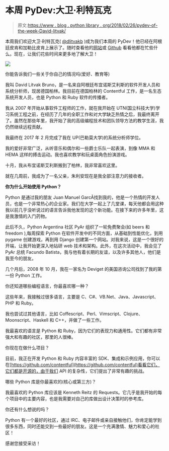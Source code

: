 # 本周 PyDev:大卫·利特瓦克

> 原文:[https://www . blog . python library . org/2018/02/26/pydev-of-the-week-David-litvak/](https://www.blog.pythonlibrary.org/2018/02/26/pydev-of-the-week-david-litvak/)

本周我们欢迎大卫·利特瓦克( [@dlitvakb](https://twitter.com/dlitvakb) )成为我们本周的 PyDev！他已经在阿根廷皮肯和加勒比皮肯上展示了。随时查看他的[网站](http://dlitvakb.github.io/)或 [Github](https://github.com/dlitvakb) 看看他都在忙些什么。现在，让我们花些时间来更多地了解大卫！

![](../Images/62c6beea92d34df58fec1ccc2e713296.png)

你能告诉我们一些关于你自己的情况吗(爱好、教育等)

我叫 David Litvak Bruno，是一名来自阿根廷布宜诺斯艾利斯的软件开发人员和系统分析师，现居德国柏林。我目前在德国柏林的 Contentful 工作，是一名生态系统开发人员，也是 Python 和 Ruby 软件的传播者。

我从 2007 年开始从事软件工程师的工作，就在我开始在 UTN(国立科技大学)学习系统工程之前，在经历了几年的全职工作和对大学缺乏热情之后，我最终离开了。虽然在那些年里，我开始了我的高级编程技术和团队领导方法的教学生涯，我仍然继续远程贡献。

我最终在 2017 年 2 月完成了我在 UP(巴勒莫大学)的系统分析师学位。

我的爱好非常广泛，从听音乐和偶尔和一些爵士乐队一起表演，到像 MMA 和 HEMA 这样的搏击运动。我也喜欢教学和玩桌面角色扮演游戏。

十月，我从布宜诺斯艾利斯搬到了柏林，我非常喜欢这里。

就在几周前，我成为了一名父亲，朱利安现在是我全部注意力的接收者。

**你为什么开始使用 Python？**

Python 是通过我的朋友 Juan Manuel GarcÃ找到我的，他是一个热情的开发人员，也是一个非常热心的企业家。我们在大学一起上了几堂课，每天他都会用这种我以前几乎没听说过的语言告诉我他发现的这个新功能。在接下来的许多年里，这是我激情的入门药物。

此后不久，Python Argentina 社区 PyAr 组织了一轮免费聚会(如 beers 和 freedom ),每周探索 Python 在软件开发中的不同方面，从基础到性能优化，到用 pygame 创建游戏，再到用 Django 创建第一个网站。对我来说，这是一个很好的开端，让我开始更深入地钻研 web 技术和架构。此外，在这次活动中，我会见了 PyAr 总统 Facundo Batista，我与他有着长期的友谊，以及许多其他人，他们是我至今的朋友。

几个月后，2008 年 10 月，我在一家名为 Deviget 的美国咨询公司找到了我的第一份 Python 工作。

你还知道哪些编程语言，你最喜欢哪一种？

这些年来，我接触过很多语言，主要是 C、C#、VB.Net、Java、Javascript、PHP 和 Ruby。

我也尝试过其他语言，比如 Coffescript、Perl、Vimscript、Clojure、Moonscript、Haskell 和 C++，并做了一些工作。

我最喜欢的语言是 Python 和 Ruby，因为它们的表现力和通用性。它们都有非常强大和有趣的社区，那里的人很棒。

你现在在做什么项目？

目前，我正在开发 Python 和 Ruby 内容丰富的 SDK、集成和示例应用，你可以在[https://github.com/contentful](https://github.com/contentful)看看它们，它们都是开源的，由于我们 API 的复杂性，它们提出了非常有趣的挑战。

哪些 Python 库是你最喜欢的(核心或第三方)？

我最喜欢的 Python 库应该是 Kenneth Reitz 的 Requests。它几乎是我开始的每个项目中的主要内容，也是我需要对自己的库做出设计决策时的参考库。

你还有什么想说的吗？

Python 有一个最好的社区，通过 IRC、电子邮件或亲自接触他们，你肯定能学到很多东西，同时还能交到一些最好的朋友。这是一个充满激情、魅力和爱心的社区！

感谢您接受采访！